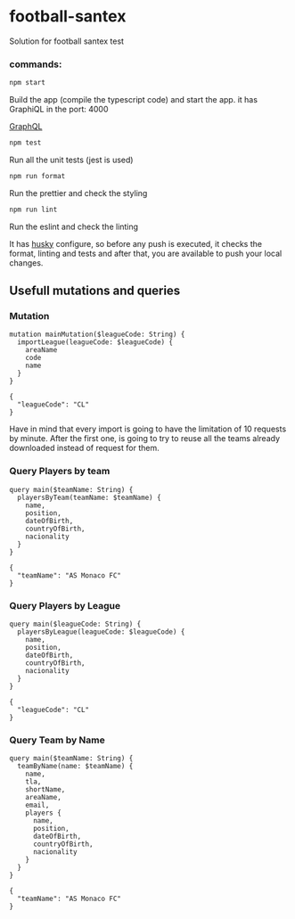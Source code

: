 # football-santex

Solution for football santex test

### commands:

```bash
npm start
```

Build the app (compile the typescript code) and start the app.
it has GraphiQL in the port: 4000

[GraphQL](http://localhost:4000/graphql)

```bash
npm test
```

Run all the unit tests (jest is used)

```bash
npm run format
```

Run the prettier and check the styling

```bash
npm run lint
```

Run the eslint and check the linting

It has [husky]() configure, so before any push is executed, it checks the format, linting and tests and after that, you are available to push your local changes.

## Usefull mutations and queries

### Mutation

```
mutation mainMutation($leagueCode: String) {
  importLeague(leagueCode: $leagueCode) {
    areaName
    code
    name
  }
}
```

```
{
  "leagueCode": "CL"
}
```

Have in mind that every import is going to have the limitation of 10 requests by minute. After the first one, is going to try to reuse all the teams already downloaded instead of request for them.

### Query Players by team

```
query main($teamName: String) {
  playersByTeam(teamName: $teamName) {
    name,
    position,
    dateOfBirth,
    countryOfBirth,
    nacionality
  }
}
```

```
{
  "teamName": "AS Monaco FC"
}
```

### Query Players by League

```
query main($leagueCode: String) {
  playersByLeague(leagueCode: $leagueCode) {
    name,
    position,
    dateOfBirth,
    countryOfBirth,
    nacionality
  }
}
```

```
{
  "leagueCode": "CL"
}
```

### Query Team by Name

```
query main($teamName: String) {
  teamByName(name: $teamName) {
    name,
    tla,
    shortName,
    areaName,
    email,
    players {
      name,
      position,
      dateOfBirth,
      countryOfBirth,
      nacionality
    }
  }
}
```

```
{
  "teamName": "AS Monaco FC"
}
```
